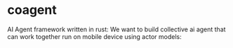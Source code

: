 # coagent
AI Agent framework written in rust: We want to build collective ai agent that can work together run on mobile device using actor models: 
